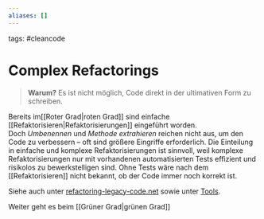 ```yaml
---
aliases: []
---
```

tags: #cleancode 

# Complex Refactorings

>**Warum?**
>Es ist nicht möglich, Code direkt in der ultimativen Form zu schreiben.

Bereits im[[Roter Grad|roten Grad]] sind einfache [[Refaktorisieren|Refaktorisierungen]] eingeführt worden. Doch _Umbenennen_ und _Methode extrahieren_ reichen nicht aus, um den Code zu verbessern – oft sind größere Eingriffe erforderlich. Die Einteilung in einfache und komplexe Refaktorisierungen ist sinnvoll, weil komplexe Refaktorisierungen nur mit vorhandenen automatisierten Tests effizient und risikolos zu bewerkstelligen sind. Ohne Tests wäre nach dem [[Refaktorisieren]] nicht bekannt, ob der Code immer noch korrekt ist.

Siehe auch unter [refactoring-legacy-code.net](http://refactoring-legacy-code.net/category/komplexe-refactorings/) sowie unter [Tools](https://clean-code-developer.de/weitere-infos/werkzeuge/).

Weiter geht es beim [[Grüner Grad|grünen Grad]]